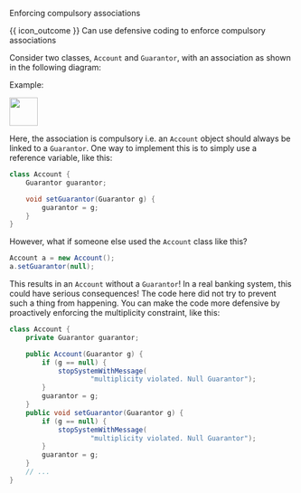 <span id="title">Enforcing compulsory associations</span>

<span id="prereqs"><panel src="../what/unit-inElsewhere-asFlat.md" boilerplate header="%%{{ icon_prereq }} Implementation → Error Handling → Defensive Programming → What%%" popup-url="{{ baseUrl }}/errorHandling/defensiveProgramming/what" /></span>

<span id="outcomes">{{ icon_outcome }} Can use defensive coding to enforce compulsory associations</span>

<div id="body">

Consider two classes, `Account` and `Guarantor`, with an association as shown in the following diagram:

<box>

Example:

<img src="{{baseUrl}}/errorHandling/defensiveProgramming/compulsoryAssociations/images/accountGuarantor.png" height="50" />
<p/>

Here, the association is compulsory i.e. an `Account` object should always be linked to a `Guarantor`. One way to implement this is to simply use a reference variable, like this:

```java
class Account {
    Guarantor guarantor;

    void setGuarantor(Guarantor g) {
        guarantor = g;
    }
}
```

However, what if someone else used the `Account` class like this?

```java
Account a = new Account();
a.setGuarantor(null);
```

This results in an `Account` without a `Guarantor`! In a real banking system, this could have serious consequences! The code here did not try to prevent such a thing from happening. You can make the code more defensive by proactively enforcing the multiplicity constraint, like this:

```java
class Account {
    private Guarantor guarantor;

    public Account(Guarantor g) {
        if (g == null) {
            stopSystemWithMessage(
                    "multiplicity violated. Null Guarantor");
        }
        guarantor = g;
    }
    public void setGuarantor(Guarantor g) {
        if (g == null) {
            stopSystemWithMessage(
                    "multiplicity violated. Null Guarantor");
        }
        guarantor = g;
    }
    // ...
}
```

</box>

</div>

<div id="extras">

<include src="exercises.md" />

</div>
